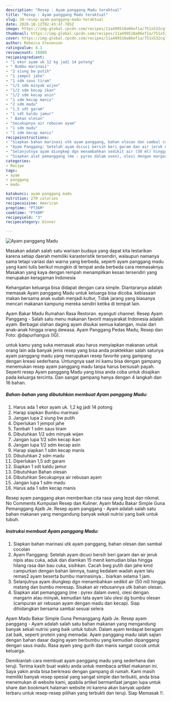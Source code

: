 ```yaml
---
description: "Resep : Ayam panggang Madu teraktual"
title: "Resep : Ayam panggang Madu teraktual"
slug: 38-resep-ayam-panggang-madu-teraktual
date: 2020-10-12T02:43:47.785Z
image: https://img-global.cpcdn.com/recipes/11a499510a06ef1a/751x532cq70/ayam-panggang-madu-foto-resep-utama.jpg
thumbnail: https://img-global.cpcdn.com/recipes/11a499510a06ef1a/751x532cq70/ayam-panggang-madu-foto-resep-utama.jpg
cover: https://img-global.cpcdn.com/recipes/11a499510a06ef1a/751x532cq70/ayam-panggang-madu-foto-resep-utama.jpg
author: Rebecca Stevenson
ratingvalue: 4.1
reviewcount: 10880
recipeingredient:
- "1 ekor ayam uk 12 kg jadi 14 potong"
- " Bumbu marinasi"
- "2 siung bw putih"
- "1 jempol jahe"
- "1 sdm saus tiram"
- "1/2 sdm minyak wijen"
- "1/2 sdm kecap ikan"
- "1/2 sdm kecap asin"
- "1 sdm kecap manis"
- "2 sdm madu"
- "1,5 sdt garam"
- "1 sdt kaldu jamur"
- " Bahan olesan"
- "Secukupnya air rebusan ayam"
- "1 sdm madu"
- "1 sdm kecap manis"
recipeinstructions:
- "Siapkan bahan marinasi utk ayam panggang, bahan olesan dan sambal cocolan"
- "Ayam Panggang: Setelah ayam dicuci bersih beri garam dan air jeruk nipis atau cuka, aduk dan diamkan 15 menit kemudian bilas hingga hilang rasa dan bau cuka, sisihkan. Cacah bwg putih dan jahe kmd campurkan dengan bahan lainnya, tuang kedalam wadah ayam lalu remas2 ayam beserta bumbu marinasinya... biarkan selama 1 jam."
- "Selanjutnya ayam diungkep dgn menambahkan sedikit air (50 ml) hingga matang dan bumbu meresap. Sisakan air rebusannya utk bahan olesan."
- "Siapkan alat pemanggang (me : pyrex dalam oven), olesi dengan margarin atau minyak, kemudian tata ayam lalu olesi dg bumbu olesan (campuran air rebusan ayam dengan madu dan kecap). Siap dihidangkan bersama sambal sesuai selera"
categories:
- Recipe
tags:
- ayam
- panggang
- madu

katakunci: ayam panggang madu 
nutrition: 270 calories
recipecuisine: American
preptime: "PT36M"
cooktime: "PT40M"
recipeyield: "3"
recipecategory: Dinner

---
```



![Ayam panggang Madu](https://img-global.cpcdn.com/recipes/11a499510a06ef1a/751x532cq70/ayam-panggang-madu-foto-resep-utama.jpg)

Masakan adalah salah satu warisan budaya yang dapat kita lestarikan karena setiap daerah memiliki karasteristik tersendiri, walaupun namanya sama tetapi variasi dan warna yang berbeda, seperti ayam panggang madu yang kami tulis berikut mungkin di tempat anda berbeda cara memasaknya. Masakan yang kaya dengan rempah menampilkan kesan tersendiri yang merupakan keragaman Indonesia

Kehangatan keluarga bisa didapat dengan cara simple. Diantaranya adalah memasak Ayam panggang Madu untuk keluarga bisa dicoba. kebiasaan makan bersama anak sudah menjadi kultur, Tidak jarang yang biasanya mencari makanan kampung mereka sendiri ketika di tempat lain.

Ayam Bakar Madu Rumahan Rasa Restoran. eyanguti channel. Resep Ayam Panggang - Salah satu menu makanan favorit masyarakat Indonesia adalah ayam. Berbagai olahan daging ayam disukai semua kalangan, mulai dari anak-anak hingga orang dewasa. Ayam Panggang Pedas Madu, Resep dan Foto: @dapurhangus (IG).

untuk kamu yang suka memasak atau harus menyiapkan makanan untuk orang lain ada banyak jenis resep yang bisa anda praktekkan salah satunya ayam panggang madu yang merupakan resep favorite yang gampang dengan kreasi sederhana. Untungnya saat ini kamu bisa dengan gampang menemukan resep ayam panggang madu tanpa harus bersusah payah.
Seperti resep Ayam panggang Madu yang bisa anda coba untuk disajikan pada keluarga tercinta. Dan sangat gampang hanya dengan 4 langkah dan 16 bahan.


<!--inarticleads1-->

##### Bahan-bahan yang dibutuhkan membuat Ayam panggang Madu:

1. Harus ada 1 ekor ayam uk. 1,2 kg jadi 14 potong
1. Harap siapkan  Bumbu marinasi
1. Jangan lupa 2 siung bw putih
1. Diperlukan 1 jempol jahe
1. Tambah 1 sdm saus tiram
1. Dibutuhkan 1/2 sdm minyak wijen
1. Jangan lupa 1/2 sdm kecap ikan
1. Jangan lupa 1/2 sdm kecap asin
1. Harap siapkan 1 sdm kecap manis
1. Dibutuhkan 2 sdm madu
1. Diperlukan 1,5 sdt garam
1. Siapkan 1 sdt kaldu jamur
1. Dibutuhkan  Bahan olesan
1. Dibutuhkan Secukupnya air rebusan ayam
1. Jangan lupa 1 sdm madu
1. Harus ada 1 sdm kecap manis


Resep ayam panggang akan memberikan cita rasa yang lezat dan nikmat. No Comments Kumpulan Resep dan Kuliner. Ayam Madu Bakar Simple Guna Pemanggang Ajaib Je. Resep ayam panggang - Ayam adalah salah satu bahan makanan yang mengandung banyak sekali nutrisi yang baik untuk tubuh. 

<!--inarticleads2-->

##### Instruksi membuat  Ayam panggang Madu:

1. Siapkan bahan marinasi utk ayam panggang, bahan olesan dan sambal cocolan
1. Ayam Panggang: Setelah ayam dicuci bersih beri garam dan air jeruk nipis atau cuka, aduk dan diamkan 15 menit kemudian bilas hingga hilang rasa dan bau cuka, sisihkan. Cacah bwg putih dan jahe kmd campurkan dengan bahan lainnya, tuang kedalam wadah ayam lalu remas2 ayam beserta bumbu marinasinya... biarkan selama 1 jam.
1. Selanjutnya ayam diungkep dgn menambahkan sedikit air (50 ml) hingga matang dan bumbu meresap. Sisakan air rebusannya utk bahan olesan.
1. Siapkan alat pemanggang (me : pyrex dalam oven), olesi dengan margarin atau minyak, kemudian tata ayam lalu olesi dg bumbu olesan (campuran air rebusan ayam dengan madu dan kecap). Siap dihidangkan bersama sambal sesuai selera


Ayam Madu Bakar Simple Guna Pemanggang Ajaib Je. Resep ayam panggang - Ayam adalah salah satu bahan makanan yang mengandung banyak sekali nutrisi yang baik untuk tubuh. Dalam ayam terdapat beragam zat baik, seperti protein yang memadai. Ayam panggang madu ialah sajian dengan bahan dasar daging ayam berbumbu yang kemudian dipanggang dengan saus madu. Rasa ayam yang gurih dan manis sangat cocok untuk keluarga. 

Demikianlah cara membuat ayam panggang madu yang sederhana dan teruji. Terima kasih buat waktu anda untuk membaca artikel makanan ini. Saya yakin anda bisa berkreasi dengan gampang di rumah. Kami masih memiliki banyak resep spesial yang sangat simple dan terbukti, anda bisa menemukan di website kami, apabila artikel bermanfaat jangan lupa untuk share dan bookmark halaman website ini karena akan banyak update terbaru untuk resep-resep pilihan yang terbukti dan teruji. Siap Memasak !!. 
